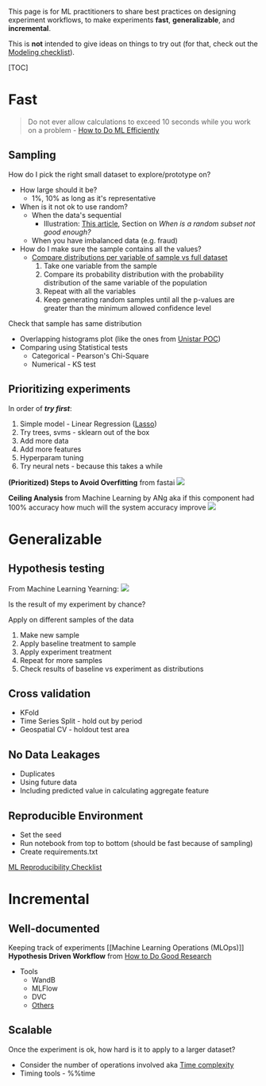 This page is for ML practitioners to share best practices on designing experiment workflows, to make experiments **fast**, **generalizable**, and **incremental**. 

This is **not** intended to give ideas on things to try out (for that, check out the [Modeling checklist](https://wiki.thinkingmachin.es/s/mlchecklist)).

[TOC]

# Fast
> Do not ever allow calculations to exceed 10 seconds while you work on a problem - [How to Do ML Efficiently](https://medium.com/hackernoon/doing-machine-learning-efficiently-8ba9d9bc679d)
## Sampling
How do I pick the right small dataset to explore/prototype on?

* How large should it be? 
    * 1%, 10% as long as it's representative
* When is it not ok to use random?
    * When the data's sequential 
        * Illustration: [This article](https://www.fast.ai/2017/11/13/validation-sets/), Section on *When is a random subset not good enough?*
    * When you have imbalanced data (e.g. fraud)
* How do I make sure the sample contains all the values?
    * [Compare distributions per variable of sample vs full dataset](https://medium.com/data-science-reporter/how-to-correctly-select-a-sample-from-a-huge-dataset-in-machine-learning-24327650372c)
        1. Take one variable from the sample
        1. Compare its probability distribution with the probability distribution of the same variable of the population
        1. Repeat with all the variables
        1. Keep generating random samples until all the p-values are greater than the minimum allowed confidence level

Check that sample has same distribution
* Overlapping histograms plot (like the ones from [Unistar POC](https://colab.research.google.com/drive/1Fs1rAhZNpWpSrAkbJpgxPhbKlU_3xRYf#scrollTo=AOMwDhBUmTOu&forceEdit=true&sandboxMode=true))
* Comparing using Statistical tests
    * Categorical - Pearson's Chi-Square
    * Numerical - KS test


## Prioritizing experiments
In order of ***try first***:
1. Simple model - Linear Regression ([Lasso](https://hackernoon.com/practical-machine-learning-ridge-regression-vs-lasso-a00326371ece))
2. Try trees, svms - sklearn out of the box
3. Add more data
4. Add more features
5. Hyperparam tuning
6. Try neural nets - because this takes a while

**(Prioritized) Steps to Avoid Overfitting** from fastai
![](https://storage.googleapis.com/tm-codimd/uploads/upload_08dc9150f64bd02219c38aeb6c2ec2c4.png)

**Ceiling Analysis** from Machine Learning by ANg
aka if this component had 100% accuracy how much will the system accuracy improve
![](https://storage.googleapis.com/tm-codimd/uploads/upload_b2661345f5868af5d29085534c10f1e9.png)


# Generalizable

## Hypothesis testing
From Machine Learning Yearning:
![](https://storage.googleapis.com/tm-codimd/uploads/upload_1f98ec26554f05be6268c6bdb9917b4d.png)

Is the result of my experiment by chance?

Apply on different samples of the data
1. Make new sample
1. Apply baseline treatment to sample
1. Apply experiment treatment
1. Repeat for more samples
1. Check results of baseline vs experiment as distributions

## Cross validation
* KFold
* Time Series Split - hold out by period
* Geospatial CV - holdout test area

## No Data Leakages
* Duplicates
* Using future data
* Including predicted value in calculating aggregate feature

## Reproducible Environment
* Set the seed
* Run notebook from top to bottom (should be fast because of sampling)
* Create requirements.txt

[ML Reproducibility Checklist](https://www.cs.mcgill.ca/~jpineau/ReproducibilityChecklist.pdf)

# Incremental
## Well-documented
Keeping track of experiments
[[Machine Learning Operations (MLOps)]]
**Hypothesis Driven Workflow** from [How to Do Good Research](https://docs.google.com/presentation/d/1A6C_6cIfkDEQ2PWP0Udx761pmpziJKOxZXR2iWQ9G6A/edit#slide=id.g62b0006b7b_0_0)
* Tools
    * WandB
    * MLFlow
    * DVC
    * [Others](https://neptune.ai/blog/best-ml-experiment-tracking-tools)

## Scalable
Once the experiment is ok, how hard is it to apply to a larger dataset?
* Consider the number of operations involved aka [Time complexity](https://towardsdatascience.com/time-complexity-for-data-scientists-664d00e57724)
* Timing tools - %%time




